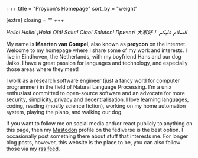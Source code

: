 +++
title = "Proycon's Homepage"
sort_by = "weight"

[extra]
closing = ""
+++

*Hello! Hallo! ¡Hola! Olá! Salut! Ciao! Saluton! Привет! 大家好！ السلام عليكم*

My name is **Maarten van Gompel**, also known as **proycon** on the internet. Welcome to my homepage where I share some
of my work and interests. I live in Eindhoven, the Netherlands, with my boyfriend Hans and our dog Jaiko. I have a great
passion for languages and technology, and especially those areas where they meet!

I work as a research software engineer (just a fancy word for computer programmer) in the field of Natural Language
Processing. I'm a unix enthusiast committed to open-source software and an advocate for more security, simplicity,
privacy and decentralisation. I love learning languages, coding, reading (mostly science fiction), working on my home
automation system, playing the piano, and walking our dog.

If you want to follow me on social media and/or react publicly to anything on this page, then my [Mastodon](https://social.anaproy.nl/@proycon) profile on the fediverse is the best option. I occasionally post something there about stuff that interests me.  For longer blog posts, however, this website is the place to be, you can also follow those via my [rss feed](/index.xml).
